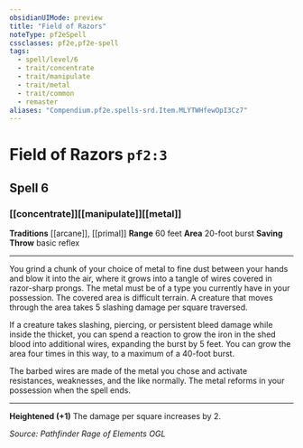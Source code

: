 ```yaml
---
obsidianUIMode: preview
title: "Field of Razors"
noteType: pf2eSpell
cssclasses: pf2e,pf2e-spell
tags:
  - spell/level/6
  - trait/concentrate
  - trait/manipulate
  - trait/metal
  - trait/common
  - remaster
aliases: "Compendium.pf2e.spells-srd.Item.MLYTWHfewOpI3Cz7" 
---
```

# Field of Razors  `pf2:3`  
## Spell 6
### [[concentrate]][[manipulate]][[metal]]
**Traditions** [[arcane]], [[primal]]
**Range** 60 feet
**Area** 20-foot burst
**Saving Throw** basic reflex
* * * 
You grind a chunk of your choice of metal to fine dust between your hands and blow it into the air, where it grows into a tangle of wires covered in razor-sharp prongs. The metal must be of a type you currently have in your possession. The covered area is difficult terrain. A creature that moves through the area takes 5 slashing damage per square traversed.

If a creature takes slashing, piercing, or persistent bleed damage while inside the thicket, you can spend a reaction to grow the iron in the shed blood into additional wires, expanding the burst by 5 feet. You can grow the area four times in this way, to a maximum of a 40-foot burst.

The barbed wires are made of the metal you chose and activate resistances, weaknesses, and the like normally. The metal reforms in your possession when the spell ends.

* * *

**Heightened (+1)** The damage per square increases by 2.

*Source: Pathfinder Rage of Elements*
*OGL*